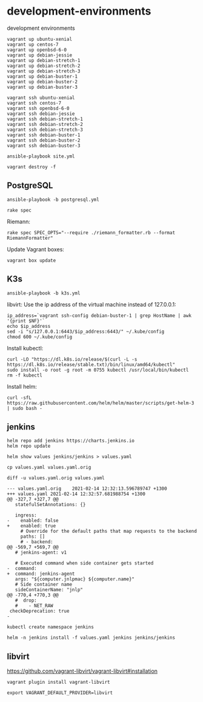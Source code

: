 # development-environments

development environments

```
vagrant up ubuntu-xenial
vagrant up centos-7
vagrant up openbsd-6-0
vagrant up debian-jessie
vagrant up debian-stretch-1
vagrant up debian-stretch-2
vagrant up debian-stretch-3
vagrant up debian-buster-1
vagrant up debian-buster-2
vagrant up debian-buster-3
```

```
vagrant ssh ubuntu-xenial
vagrant ssh centos-7
vagrant ssh openbsd-6-0
vagrant ssh debian-jessie
vagrant ssh debian-stretch-1
vagrant ssh debian-stretch-2
vagrant ssh debian-stretch-3
vagrant ssh debian-buster-1
vagrant ssh debian-buster-2
vagrant ssh debian-buster-3
```

```
ansible-playbook site.yml
```

```
vagrant destroy -f
```

## PostgreSQL

```
ansible-playbook -b postgresql.yml
```

```
rake spec
```

Riemann:

```
rake spec SPEC_OPTS="--require ./riemann_formatter.rb --format RiemannFormatter"
```

Update Vagrant boxes:

```
vagrant box update
```

## K3s

```
ansible-playbook -b k3s.yml
```

libvirt: Use the ip address of the virtual machine instead of 127.0.0.1:

```
ip_address=`vagrant ssh-config debian-buster-1 | grep HostName | awk '{print $NF}'`
echo $ip_address
sed -i "s/127.0.0.1:6443/$ip_address:6443/" ~/.kube/config
chmod 600 ~/.kube/config
```

Install kubectl:

```
curl -LO "https://dl.k8s.io/release/$(curl -L -s https://dl.k8s.io/release/stable.txt)/bin/linux/amd64/kubectl"
sudo install -o root -g root -m 0755 kubectl /usr/local/bin/kubectl
rm -f kubectl
```

Install helm:

```
curl -sfL https://raw.githubusercontent.com/helm/helm/master/scripts/get-helm-3 | sudo bash -
```

## jenkins

```
helm repo add jenkins https://charts.jenkins.io
helm repo update
```

```
helm show values jenkins/jenkins > values.yaml
```

```
cp values.yaml values.yaml.orig
```

```
diff -u values.yaml.orig values.yaml
```

```
--- values.yaml.orig	2021-02-14 12:32:13.596789747 +1300
+++ values.yaml	2021-02-14 12:32:57.681988754 +1300
@@ -327,7 +327,7 @@
   statefulSetAnnotations: {}

   ingress:
-    enabled: false
+    enabled: true
     # Override for the default paths that map requests to the backend
     paths: []
     # - backend:
@@ -569,7 +569,7 @@
   # jenkins-agent: v1

   # Executed command when side container gets started
-  command:
+  command: jenkins-agent
   args: "${computer.jnlpmac} ${computer.name}"
   # Side container name
   sideContainerName: "jnlp"
@@ -770,4 +770,3 @@
   #  drop:
   #    - NET_RAW
 checkDeprecation: true
-
```

```
kubectl create namespace jenkins
```

```
helm -n jenkins install -f values.yaml jenkins jenkins/jenkins
```


## libvirt

<https://github.com/vagrant-libvirt/vagrant-libvirt#installation>

```
vagrant plugin install vagrant-libvirt
```

```
export VAGRANT_DEFAULT_PROVIDER=libvirt
```
